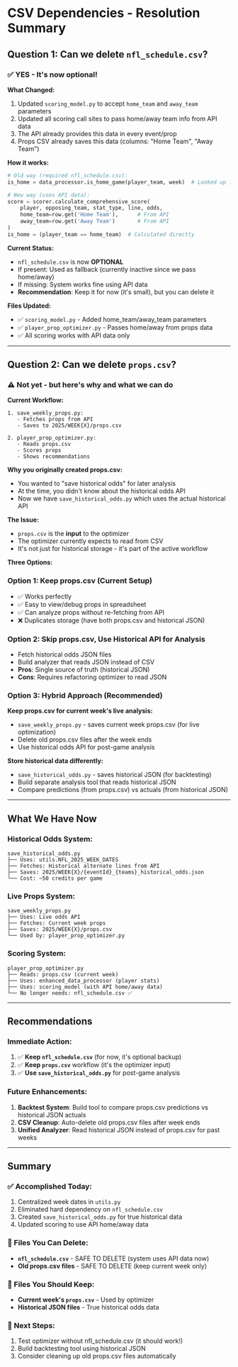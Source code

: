 # CSV Dependencies - Resolution Summary

## Question 1: Can we delete `nfl_schedule.csv`?

### ✅ **YES - It's now optional!**

**What Changed:**
1. Updated `scoring_model.py` to accept `home_team` and `away_team` parameters
2. Updated all scoring call sites to pass home/away team info from API data
3. The API already provides this data in every event/prop
4. Props CSV already saves this data (columns: "Home Team", "Away Team")

**How it works:**
```python
# Old way (required nfl_schedule.csv):
is_home = data_processor.is_home_game(player_team, week)  # Looked up in CSV

# New way (uses API data):
score = scorer.calculate_comprehensive_score(
    player, opposing_team, stat_type, line, odds,
    home_team=row.get('Home Team'),      # From API
    away_team=row.get('Away Team')       # From API  
)
is_home = (player_team == home_team)  # Calculated directly
```

**Current Status:**
- `nfl_schedule.csv` is now **OPTIONAL**
- If present: Used as fallback (currently inactive since we pass home/away)
- If missing: System works fine using API data
- **Recommendation**: Keep it for now (it's small), but you can delete it

**Files Updated:**
- ✅ `scoring_model.py` - Added home_team/away_team parameters
- ✅ `player_prop_optimizer.py` - Passes home/away from props data  
- ✅ All scoring works with API data only

---

## Question 2: Can we delete `props.csv`?

### ⚠️ **Not yet - but here's why and what we can do**

**Current Workflow:**
```
1. save_weekly_props.py:
   - Fetches props from API
   - Saves to 2025/WEEK{X}/props.csv
   
2. player_prop_optimizer.py:
   - Reads props.csv
   - Scores props
   - Shows recommendations
```

**Why you originally created props.csv:**
- You wanted to "save historical odds" for later analysis
- At the time, you didn't know about the historical odds API
- Now we have `save_historical_odds.py` which uses the actual historical API

**The Issue:**
- `props.csv` is the **input** to the optimizer
- The optimizer currently expects to read from CSV
- It's not just for historical storage - it's part of the active workflow

**Three Options:**

### Option 1: Keep props.csv (Current Setup)
- ✅ Works perfectly
- ✅ Easy to view/debug props in spreadsheet
- ✅ Can analyze props without re-fetching from API
- ❌ Duplicates storage (have both props.csv and historical JSON)

### Option 2: Skip props.csv, Use Historical API for Analysis
- Fetch historical odds JSON files
- Build analyzer that reads JSON instead of CSV
- **Pros**: Single source of truth (historical JSON)
- **Cons**: Requires refactoring optimizer to read JSON

### Option 3: Hybrid Approach (Recommended)
**Keep props.csv for current week's live analysis:**
- `save_weekly_props.py` - saves current week props.csv (for live optimization)
- Delete old props.csv files after the week ends
- Use historical odds API for post-game analysis

**Store historical data differently:**
- `save_historical_odds.py` - saves historical JSON (for backtesting)
- Build separate analysis tool that reads historical JSON
- Compare predictions (from props.csv) vs actuals (from historical JSON)

---

## What We Have Now

### Historical Odds System:
```
save_historical_odds.py
├── Uses: utils.NFL_2025_WEEK_DATES
├── Fetches: Historical alternate lines from API
├── Saves: 2025/WEEK{X}/{eventId}_{teams}_historical_odds.json
└── Cost: ~50 credits per game
```

### Live Props System:
```
save_weekly_props.py  
├── Uses: Live odds API
├── Fetches: Current week props
├── Saves: 2025/WEEK{X}/props.csv
└── Used by: player_prop_optimizer.py
```

### Scoring System:
```
player_prop_optimizer.py
├── Reads: props.csv (current week)
├── Uses: enhanced_data_processor (player stats)
├── Uses: scoring_model (with API home/away data)
└── No longer needs: nfl_schedule.csv ✅
```

---

## Recommendations

### Immediate Action:
1. ✅ **Keep `nfl_schedule.csv`** (for now, it's optional backup)
2. ✅ **Keep `props.csv`** workflow (it's the optimizer input)
3. ✅ **Use `save_historical_odds.py`** for post-game analysis

### Future Enhancements:
1. **Backtest System**: Build tool to compare props.csv predictions vs historical JSON actuals
2. **CSV Cleanup**: Auto-delete old props.csv files after week ends  
3. **Unified Analyzer**: Read historical JSON instead of props.csv for past weeks

---

## Summary

### ✅ Accomplished Today:
1. Centralized week dates in `utils.py`
2. Eliminated hard dependency on `nfl_schedule.csv`
3. Created `save_historical_odds.py` for true historical data
4. Updated scoring to use API home/away data

### 📂 Files You Can Delete:
- **`nfl_schedule.csv`** - SAFE TO DELETE (system uses API data now)
- **Old props.csv files** - SAFE TO DELETE (keep current week only)

### 📂 Files You Should Keep:
- **Current week's `props.csv`** - Used by optimizer
- **Historical JSON files** - True historical odds data

### 🎯 Next Steps:
1. Test optimizer without nfl_schedule.csv (it should work!)
2. Build backtesting tool using historical JSON
3. Consider cleaning up old props.csv files automatically

